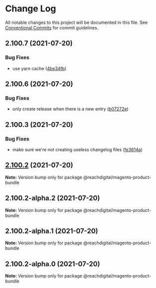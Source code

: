 # Change Log

All notable changes to this project will be documented in this file.
See [Conventional Commits](https://conventionalcommits.org) for commit guidelines.

## 2.100.7 (2021-07-20)


### Bug Fixes

* use yarn cache ([4be34fb](https://github.com/ho-nl/m2-pwa/commit/4be34fbb56cf528ba346de0cbe2c32d102b9960b))





## 2.100.6 (2021-07-20)


### Bug Fixes

* only create release when there is a new entry ([b07272e](https://github.com/ho-nl/m2-pwa/commit/b07272e4e74ee0bec3677e35ce3ee7e02231971a))





## 2.100.3 (2021-07-20)


### Bug Fixes

* make sure we're not creating useless changelog files ([fe3614a](https://github.com/ho-nl/m2-pwa/commit/fe3614a8480c7f1c68d673da2bb84805112a6643))





## [2.100.2](https://github.com/ho-nl/m2-pwa/compare/@reachdigital/magento-product-bundle@2.100.2-alpha.2...@reachdigital/magento-product-bundle@2.100.2) (2021-07-20)

**Note:** Version bump only for package @reachdigital/magento-product-bundle





## 2.100.2-alpha.2 (2021-07-20)

**Note:** Version bump only for package @reachdigital/magento-product-bundle





## 2.100.2-alpha.1 (2021-07-20)

**Note:** Version bump only for package @reachdigital/magento-product-bundle





## 2.100.2-alpha.0 (2021-07-20)

**Note:** Version bump only for package @reachdigital/magento-product-bundle
